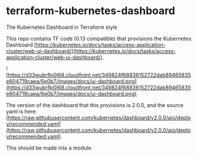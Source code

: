 # terraform-kubernetes-dashboard
The Kubernetes Dashboard in Terraform style

This repo contains TF code (0.13 compatible) that provisions the Kubernetes Dashboard [https://kubernetes.io/docs/tasks/access-application-cluster/web-ui-dashboard/](https://kubernetes.io/docs/tasks/access-application-cluster/web-ui-dashboard/).

![https://d33wubrfki0l68.cloudfront.net/349824f68836152722dab89465835e604719caea/6e0b7/images/docs/ui-dashboard.png](https://d33wubrfki0l68.cloudfront.net/349824f68836152722dab89465835e604719caea/6e0b7/images/docs/ui-dashboard.png)

The version of the dashboard that this provisions is 2.0.0, and the source yaml is here: [https://raw.githubusercontent.com/kubernetes/dashboard/v2.0.0/aio/deploy/recommended.yaml](https://raw.githubusercontent.com/kubernetes/dashboard/v2.0.0/aio/deploy/recommended.yaml).

This should be made into a module.
